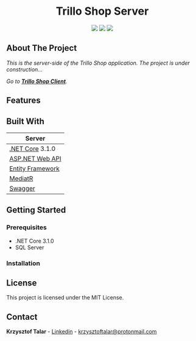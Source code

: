 <h1 align="center">Trillo Shop Server</h1>

<p align="center">
<img src="https://img.shields.io/badge/made%20by-krzysztoftalar-blue.svg" />

<img src="https://img.shields.io/badge/.NET%20Core-3.1.0-blueviolet" />

<img src="https://img.shields.io/badge/license-MIT-green" />
</p>

## About The Project

_This is the server-side of the Trillo Shop application. The project is under construction..._

_Go to **[Trillo Shop Client](https://github.com/krzysztoftalar/trillo-shop-client-react-redux)**._

## Features

## Built With

| Server  
| ----------------------------------------------------------------------------------------------------------------
| [.NET Core](https://docs.microsoft.com/en-us/dotnet/) 3.1.0 |
| [ASP.NET Web API](https://docs.microsoft.com/en-us/aspnet/core/web-api/?view=aspnetcore-3.1) |
| [Entity Framework](https://docs.microsoft.com/en-us/ef/) |
| [MediatR](https://github.com/jbogard/MediatR/wiki) |
| [Swagger](https://swagger.io/)

## Getting Started

### Prerequisites

- .NET Core 3.1.0
- SQL Server

### Installation

## License

This project is licensed under the MIT License.

## Contact

**Krzysztof Talar** - [Linkedin](https://www.linkedin.com/in/ktalar/) - krzysztoftalar@protonmail.com
